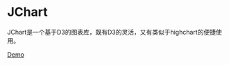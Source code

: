 JChart
======

JChart是一个基于D3的图表库，既有D3的灵活，又有类似于highchart的便捷使用。

[Demo](http://craryprimitiveman.github.io/demos/jchart/examples/all.html)
